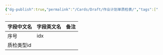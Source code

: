 ```yaml
---
{"dg-publish":true,"permalink":"/Cards/Draft/作业计划单质检表/","tags":["蝶创I-MES/MES/江淮毅昌"]}
---
```



| **字段中文名** | **字段英文名** | **备注** |
| --------- | --------- | ------ |
| 序号        | idx       |        |
| 质检类型id    |           |        |